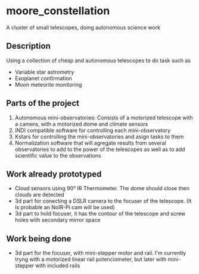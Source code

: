 # moore_constellation
A cluster of small telescopes, doing autonomous science work

## Description
Using a collection of cheap and autonomous telescopes to do task such as

- Variable star astrometry
- Exoplanet confirmation
- Moon meteorite monitoring

## Parts of the project
1. Autonomous mini-observatories: Consists of a motorized telescope with a camera, with a motorized dome and climate sensors
2. INDI compatible software for controlling each mini-observatory
3. Kstars for controlling the mini-observatories and asign tasks to them
4. Normalization software that will agregate results from several observatories to add to the power of the telescopes as well as to add scientific value to the observations

## Work already prototyped
- Cloud sensors using 90° IR Thermometer. The dome should close then clouds are detected
- 3d part for conecting a DSLR camera to the focuser of the telescope. (It is probable an NoIR-Pi cam will be used)
- 3d part to hold focuser, it has the contour of the telescope and screw holes with secondary mirror space

## Work being done
- 3d part for the focuser, with mini-stepper motor and rail. I'm currently tryng with a motorized linear rail potenciometer, but later with mini-stepper with included rails
